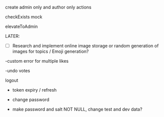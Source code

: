 create admin only and author only actions

checkExists mock

elevateToAdmin

LATER:

- [ ] Research and implement online image storage or random generation of images for topics /
Emoji generation?

-custom error for multiple likes

-undo votes

logout

- token expiry / refresh

- change password

- make password and salt NOT NULL, change test and dev data?


